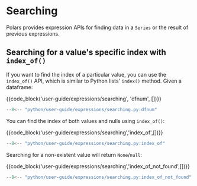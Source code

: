 # Searching

Polars provides expression APIs for finding data in a `Series` or the result of previous
expressions.

## Searching for a value's specific index with `index_of()`

If you want to find the index of a particular value, you can use the `index_of()` API, which is
similar to Python lists' `index()` method. Given a dataframe:

{{code_block('user-guide/expressions/searching', 'dfnum', [])}}

```python exec="on" result="text" session="user-guide/searching"
--8<-- "python/user-guide/expressions/searching.py:dfnum"
```

You can find the index of both values and nulls using `index_of()`:

{{code_block('user-guide/expressions/searching','index_of',[])}}

```python exec="on" result="text" session="user-guide/searching"
--8<-- "python/user-guide/expressions/searching.py:index_of"
```

Searching for a non-existent value will return `None`/`null`:

{{code_block('user-guide/expressions/searching','index_of_not_found',[])}}

```python exec="on" result="text" session="user-guide/searching"
--8<-- "python/user-guide/expressions/searching.py:index_of_not_found"
```
